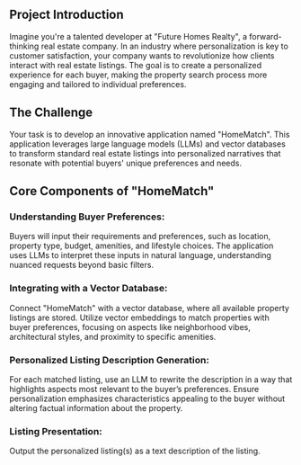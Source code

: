 ## Project Introduction ##
Imagine you're a talented developer at "Future Homes Realty", a forward-thinking real estate company. In an industry where personalization is key to customer satisfaction, your company wants to revolutionize how clients interact with real estate listings. The goal is to create a personalized experience for each buyer, making the property search process more engaging and tailored to individual preferences.

## The Challenge ## 
Your task is to develop an innovative application named "HomeMatch". This application leverages large language models (LLMs) and vector databases to transform standard real estate listings into personalized narratives that resonate with potential buyers' unique preferences and needs.

## Core Components of "HomeMatch" ##

### Understanding Buyer Preferences: ###
Buyers will input their requirements and preferences, such as location, property type, budget, amenities, and lifestyle choices.
The application uses LLMs to interpret these inputs in natural language, understanding nuanced requests beyond basic filters.

### Integrating with a Vector Database: ###
Connect "HomeMatch" with a vector database, where all available property listings are stored.
Utilize vector embeddings to match properties with buyer preferences, focusing on aspects like neighborhood vibes, architectural styles, and proximity to specific amenities.

### Personalized Listing Description Generation: ###
For each matched listing, use an LLM to rewrite the description in a way that highlights aspects most relevant to the buyer’s preferences.
Ensure personalization emphasizes characteristics appealing to the buyer without altering factual information about the property.

### Listing Presentation: ###
Output the personalized listing(s) as a text description of the listing.


